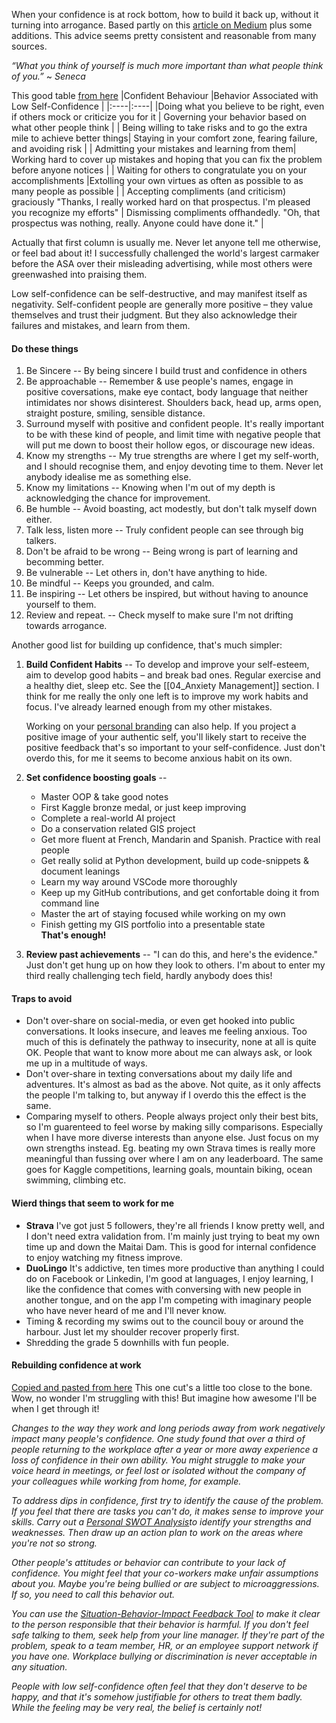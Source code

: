 When your confidence is at rock bottom, how to build it back up, without it turning into arrogance. Based partly on this [article on Medium](https://medium.com/remote-symfony-team/a-secret-to-success-confidence-without-arrogance-17191d46c50d) plus some additions.  This advice seems pretty consistent and reasonable from many sources.

_“What you think of yourself is much more important than what people think of you.”_
~ *Seneca* 

This good table [from here](https://www.mindtools.com/selfconf.html)
|Confident Behaviour |Behavior Associated with Low Self-Confidence |
|:----|:----|
|Doing what you believe to be right, even if others mock or criticize you for it | Governing your behavior based on what other people think |
| Being willing to take risks and to go the extra mile to achieve better things| Staying in your comfort zone, fearing failure, and avoiding risk |
| Admitting your mistakes and learning from them| Working hard to cover up mistakes and hoping that you can fix the problem before anyone notices |
| Waiting for others to congratulate you on your accomplishments |Extolling your own virtues as often as possible to as many people as possible |
| Accepting compliments (and criticism) graciously "Thanks, I really worked hard on that prospectus. I'm pleased you recognize my efforts" | Dismissing compliments offhandedly. "Oh, that prospectus was nothing, really. Anyone could have done it." |

Actually that first column is usually me.  Never let anyone tell me otherwise, or feel bad about it!  I successfully challenged the world's largest carmaker before the ASA over their misleading advertising, while most others were greenwashed into praising them.

Low self-confidence can be self-destructive, and may manifest itself as negativity. Self-confident people are generally more positive – they value themselves and trust their judgment. But they also acknowledge their failures and mistakes, and learn from them.

#### Do these things
1. Be Sincere -- By being sincere I build trust and confidence in others
2. Be approachable -- Remember & use people's names, engage in positive coversations, make eye contact, body language that neither intimidates nor shows disinterest.  Shoulders back, head up, arms open, straight posture, smiling, sensible distance.
3. Surround myself with positive and confident people.  It's really important to be with these kind of people, and limit time with negative people that will put me down to boost their hollow egos, or discourage new ideas.
4. Know my strengths -- My true strengths are where I get my self-worth, and I should recognise them, and enjoy devoting time to them.  Never let anybody idealise me as something else.
5. Know my limitations -- Knowing when I'm out of my depth is acknowledging the chance for improvement.
6. Be humble -- Avoid boasting, act modestly, but don't talk myself down either.
7. Talk less, listen more -- Truly confident people can see through big talkers.
8. Don't be afraid to be wrong -- Being wrong is part of learning and becomming better.
9. Be vulnerable -- Let others in, don't have anything to hide.
10. Be mindful  -- Keeps you grounded, and calm.
11. Be inspiring -- Let others be inspired, but without having to anounce yourself to them.
12. Review and repeat.  -- Check myself to make sure I'm not drifting towards arrogance.

Another good list for building up confidence, that's much simpler: 

1. **Build Confident Habits** --
	To develop and improve your self-esteem, aim to develop good habits – and break bad ones. Regular exercise and a healthy diet, sleep etc.  See the [[04_Anxiety Management]] section.  I think for me really the only one left is to improve my work habits and focus.  I've already learned enough from my other mistakes.
	
	Working on your [personal branding](https://www.mindtools.com/pages/article/what-is-personal-branding.htm) can also help. If you project a positive image of your authentic self, you'll likely start to receive the positive feedback that's so important to your self-confidence.  Just don't overdo this, for me it seems to become anxious habit on its own.
2. **Set confidence boosting goals** -- 
	- Master OOP & take good notes
	- First Kaggle bronze medal, or just keep improving
	- Complete a real-world AI project
	- Do a conservation related GIS project
	- Get more fluent at French, Mandarin and Spanish.  Practice with real people
	- Get really solid at Python development, build up code-snippets & document leanings
	- Learn my way around VSCode more thoroughly
	- Keep up my GitHub contributions, and get confortable doing it from command line
	- Master the art of staying focused while working on my own
	- Finish getting my GIS portfolio into a presentable state  
		**That's enough!**
3. **Review past achievements** -- "I can do this, and here's the evidence."  Just don't get hung up on how they look to others.  I'm about to enter my third really challenging tech field, hardly anybody does this!

#### Traps to avoid
- Don't over-share on social-media, or even get hooked into public conversations.  It looks insecure, and leaves me feeling anxious.  Too much of this is definately the pathway to insecurity, none at all is quite OK. People that want to know more about me can always ask, or look me up in a multitude of ways.
- Don't over-share in texting conversations about my daily life and adventures.  It's almost as bad as the above.  Not quite, as it only affects the people I'm talking to, but anyway if I overdo this the effect is the same.
- Comparing myself to others.  People always project only their best bits, so I'm guarenteed to feel worse by making silly comparisons.  Especially when I have more diverse interests than anyone else.  Just focus on my own strengths instead.  Eg. beating my own Strava times is really more meaningful than fussing over where I am on any leaderboard.  The same goes for Kaggle competitions, learning goals, mountain biking, ocean swimming, climbing etc.

#### Wierd things that seem to work for me
* **Strava** I've got just 5 followers, they're all friends I know pretty well, and I don't need extra validation from. I'm mainly just trying to beat my own time up and down the Maitai Dam.  This is good for internal confidence to enjoy watching my fitness improve.
* **DuoLingo**  It's addictive, ten times more productive than anything I could do on Facebook or Linkedin, I'm good at languages, I enjoy learning, I like the confidence that comes with conversing with new people in another tongue, and on the app I'm competing with imaginary people who have never heard of me and I'll never know.
* Timing & recording my swims out to the council bouy or around the harbour.  Just let my shoulder recover properly first.
* Shredding the grade 5 downhills with fun people.  

#### Rebuilding confidence at work
[Copied and pasted from here](https://www.mindtools.com/selfconf.html)  This one cut's a little too close to the bone.  Wow, no wonder I'm struggling with this!  But imagine how awesome I'll be when I get through it!

*Changes to the way they work and long periods away from work negatively impact many people's confidence. One study found that over a third of people returning to the workplace after a year or more away experience a loss of confidence in their own ability. You might struggle to make your voice heard in meetings, or feel lost or isolated without the company of your colleagues while working from home, for example.*

*To address dips in confidence, first try to identify the cause of the problem. If you feel that there are tasks you can't do, it makes sense to improve your skills. Carry out a [Personal SWOT Analysis](https://www.mindtools.com/pages/article/newTMC_05_1.htm)to identify your strengths and weaknesses. Then draw up an action plan to work on the areas where you're not so strong.*

*Other people's attitudes or behavior can contribute to your lack of confidence. You might feel that your co-workers make unfair assumptions about you. Maybe you're being bullied or are subject to microaggressions. If so, you need to call this behavior out.*

*You can use the [Situation-Behavior-Impact Feedback Tool](https://www.mindtools.com/pages/article/situation-behavior-impact-feedback.htm) to make it clear to the person responsible that their behavior is harmful. If you don't feel safe talking to them, seek help from your line manager. If they're part of the problem, speak to a team member, HR, or an employee support network if you have one. Workplace bullying or discrimination is never acceptable in any situation.*

*People with low self-confidence often feel that they don't deserve to be happy, and that it's somehow justifiable for others to treat them badly. While the feeling may be very real, the belief is certainly not!*